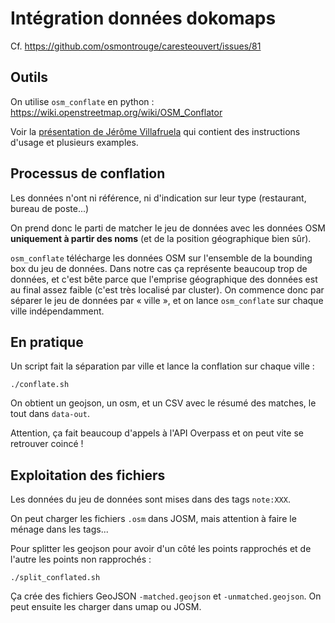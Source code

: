 # Intégration données dokomaps

Cf. <https://github.com/osmontrouge/caresteouvert/issues/81>

## Outils

On utilise `osm_conflate` en python : <https://wiki.openstreetmap.org/wiki/OSM_Conflator>

Voir la [présentation de Jérôme Villafruela](https://github.com/JVillafruela/atelier-osm-conflator)
qui contient des instructions d'usage et plusieurs examples.

## Processus de conflation

Les données n'ont ni référence, ni d'indication sur leur type (restaurant, bureau de poste...)

On prend donc le parti de matcher le jeu de données avec les données OSM **uniquement à partir
des noms** (et de la position géographique bien sûr).

`osm_conflate` télécharge les données OSM sur l'ensemble de la bounding box du jeu de données.
Dans notre cas ça représente beaucoup trop de données, et c'est bête parce que l'emprise géographique
des données est au final assez faible (c'est très localisé par cluster).
On commence donc par séparer le jeu de données par « ville », et on lance `osm_conflate` sur chaque
ville indépendamment.

## En pratique

Un script fait la séparation par ville et lance la conflation sur chaque ville :

    ./conflate.sh

On obtient un geojson, un osm, et un CSV avec le résumé des matches, le tout dans `data-out`.

Attention, ça fait beaucoup d'appels à l'API Overpass et on peut vite se retrouver coincé !

## Exploitation des fichiers

Les données du jeu de données sont mises dans des tags `note:XXX`.

On peut charger les fichiers `.osm` dans JOSM, mais attention à faire le ménage dans les tags...

Pour splitter les geojson pour avoir d'un côté les points rapprochés et de l'autre les points
non rapprochés :

    ./split_conflated.sh

Ça crée des fichiers GeoJSON `-matched.geojson` et `-unmatched.geojson`.
On peut ensuite les charger dans umap ou JOSM.
